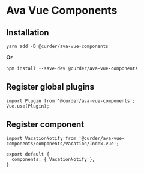 # Ava Vue Components 

## Installation

```
yarn add -D @curder/ava-vue-components
```

**Or**

```
npm install --save-dev @curder/ava-vue-components
```


## Register global plugins

```
import Plugin from '@curder/ava-vue-components';
Vue.use(Plugin);
```

## Register component

```
import VacationNotify from '@curder/ava-vue-components/components/Vacation/Index.vue';

export default {
  components: { VacationNotify },
}
```